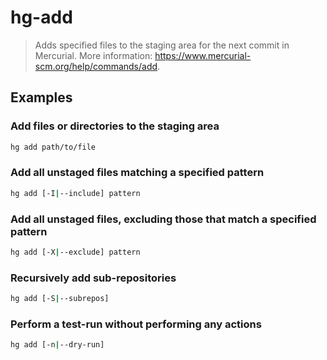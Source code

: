 # hg-add

> Adds specified files to the staging area for the next commit in Mercurial. More information: <https://www.mercurial-scm.org/help/commands/add>.

## Examples

### Add files or directories to the staging area

```bash
hg add path/to/file
```

### Add all unstaged files matching a specified pattern

```bash
hg add [-I|--include] pattern
```

### Add all unstaged files, excluding those that match a specified pattern

```bash
hg add [-X|--exclude] pattern
```

### Recursively add sub-repositories

```bash
hg add [-S|--subrepos]
```

### Perform a test-run without performing any actions

```bash
hg add [-n|--dry-run]
```
